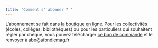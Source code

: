 ```yaml
---
title: 'Comment s''abonner ? '
---
```


L'abonnement se fait dans [la boutique en ligne](). Pour les collectivités (écoles, collèges, bibliothèques) ou pour les particuliers qui souhaitent régler par chèque, vous pouvez télécharger [ce bon de commande](https://afondlemag.github.io/bon-de-commande.pdf) et le renvoyer à [abo@afondlemag.fr](mailto:abo@afondlemag.fr)
